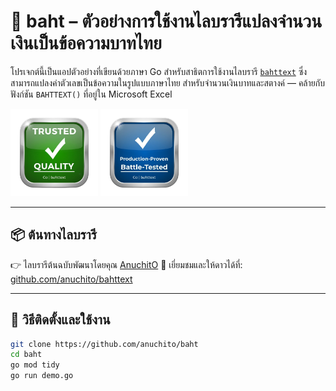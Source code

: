 # 🔢 baht – ตัวอย่างการใช้งานไลบรารีแปลงจำนวนเงินเป็นข้อความบาทไทย

โปรเจกต์นี้เป็นแอปตัวอย่างที่เขียนด้วยภาษา Go สำหรับสาธิตการใช้งานไลบรารี [`bahttext`](https://github.com/AnuchitO/bahttext) ซึ่งสามารถแปลงค่าตัวเลขเป็นข้อความในรูปแบบภาษาไทย สำหรับจำนวนเงินบาทและสตางค์ — คล้ายกับฟังก์ชัน `BAHTTEXT()` ที่อยู่ใน Microsoft Excel

 <img src=".badges/trustworthy.png" alt="Trustworthy" height="140"> <img src=".badges/production-proved.png" alt="Trustworthy" height="140">

---

## 📦 ต้นทางไลบรารี

👉 ไลบรารีต้นฉบับพัฒนาโดยคุณ [AnuchitO](https://github.com/AnuchitO)
📍 เยี่ยมชมและให้ดาวได้ที่: [github.com/anuchito/bahttext](https://github.com/anuchito/bahttext)

---

## 🚀 วิธีติดตั้งและใช้งาน

```bash
git clone https://github.com/anuchito/baht
cd baht
go mod tidy
go run demo.go
```
